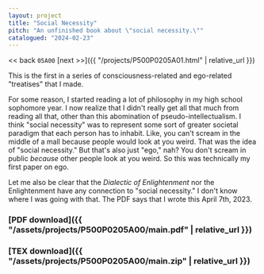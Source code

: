 ```yaml
---
layout: project
title: "Social Necessity"
pitch: "An unfinished book about \"social necessity.\""
catalogued: "2024-02-23"
---
```


<< back
`05A00`
[next >>]({{ "/projects/P500P0205A01.html" | relative_url }})

This is the first in a series of consciousness-related and ego-related "treatises"
that I made.

For some reason, I started reading a lot of philosophy in my high school
sophomore year. I now realize that I didn't really get all that much from
reading all that, other than this abomination of pseudo-intellectualism. I think
"social necessity" was to represent some sort of greater societal paradigm that
each person has to inhabit. Like, you can't scream in the middle of a mall
because people would look at you weird. That was the idea of "social necessity."
But that's also just "ego," nah? You don't scream in public *because* other
people look at you weird. So this was technically my first paper on ego.

Let me also be clear that the *Dialectic of Enlightenment* nor the Enlightenment
have any connection to "social necessity." I don't know where I was going with
that. The PDF says that I wrote this April 7th, 2023.

### [PDF download]({{ "/assets/projects/P500P0205A00/main.pdf" | relative_url }})
### [TEX download]({{ "/assets/projects/P500P0205A00/main.zip" | relative_url }})
